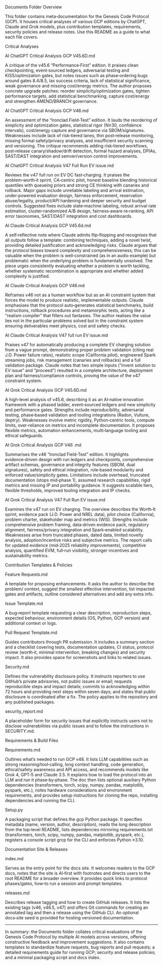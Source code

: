 Documents Folder Overview

This folder contains meta‑documentation for the Genesis Code Protocol (GCP).  It houses critical analyses of various GCP editions by ChatGPT, Claude and Grok models, plus contribution templates, requirements, security policies and release notes.  Use this README as a guide to what each file covers.

Critical Analyses

AI ChatGPT Critical Analysis GCP V45.6D.md

A critique of the v45.6 “Performance‑First” edition.  It praises clean checkpointing, event‑sourced ledgers, adversarial testing and KISS/optimization gates, but notes issues such as phase‑ordering bugs around gates 8.4/8.5, lax success criteria, lack of statistical significance, weak governance and missing cost/energy metrics.  The author proposes concrete upgrade patches: reorder simplicity/optimization gates, tighten performance targets, add statistical benchmarking, capture cost/energy and strengthen AMEND/BRANCH governance.

AI ChatGPT Critical Analysis GCP V46.md

An assessment of the “Ironclad Field‑Test” edition.  It lauds the reordering of simplicity and optimization gates, statistical rigor (N≥30, confidence intervals), cost/energy capture and governance via SBOM/signatures.  Weaknesses include lack of risk‑tiered lanes, thin post‑release monitoring, missing formal safety/privacy analyses, and insufficient security scanning and versioning.  The critique recommends adding risk‑tiered workflows, post‑release canary/shadow/drift detection, formal hazard analyses, DPIAs, SAST/DAST integration and semver/version control improvements.

AI ChatGPT Critical Analysis V47 Full Run EV issue.md

Reviews the v47 full run on EV DC fast‑charging.  It praises the problem‑worth‑it sprint, CA‑centric pilot, honest baseline blending historical quantiles with queueing priors and strong CE thinking with canaries and rollback.  Major gaps include unreliable labeling and arrival estimation, under‑powered evaluation design, fairness enforcement, reservation abuse/legality, product/API hardening and deeper security and budget controls.  Suggested fixes include state‑machine labeling, robust arrival rate estimation, cluster‑randomized A/B design, fairness‑aware re‑ranking, API error taxonomies, SAST/DAST integration and cost dashboards.

AI Claude Critical Analysis GCP V45.6d.md

A self‑reflective note where Claude admits flip‑flopping and recognises that all outputs follow a template: combining techniques, adding a novel twist, providing detailed justification and acknowledging risks.  Claude argues that the protocol biases toward complexity and comprehensiveness; this can be valuable when the problem is well‑constrained (as in an audio example) but problematic when the underlying problem is fundamentally unsolved.  The piece urges consistently evaluating whether a problem is worth tackling, whether systematic recombination is appropriate and whether added complexity is justified.

AI Claude Critical Analysis GCP V46.md

Reframes v46 not as a human workflow but as an AI constraint system that forces the model to produce realistic, implementable outputs.  Claude emphasises that the protocol auto‑generates statistical benchmarks, build instructions, rollback procedures and metamorphic tests, acting like a “realism compiler” that filters out fantasies.  The author realises the value lies not in the particular problems solved but in the constraint system ensuring deliverables meet physics, cost and safety checks.

AI Claude Critical Analysis V47 full run EV issue.md

Praises v47 for automatically producing a complete EV charging solution from a vague prompt, demonstrating proper problem validation (citing real J.D. Power failure rates), realistic scope (California pilot), engineered Spark streaming jobs, risk management (canaries and rollbacks) and a full validation package.  Claude notes that two simple inputs (“invent solution to EV issue” and “proceed”) resulted in a complete architecture, deployment plan and fairness/compliance controls, proving the value of the v47 constraint system.

AI Grok Critical Analysis GCP V45.6D.md

A high‑level analysis of v45.6, describing it as an AI‑native innovation framework with a phased ladder, event‑sourced ledgers and new simplicity and performance gates.  Strengths include reproducibility, adversarial testing, phase‑based validation and tooling integrations (Radon, Vulture, deptry).  Weaknesses involve metric rigidity, Python‑centric tools, compute limits, over‑reliance on metrics and incomplete documentation.  It proposes flexible metrics, automation enhancements, multi‑language tooling and ethical safeguards.

AI Grok Critical Analysis GCP V46 .md

Summarises the v46 “Ironclad Field‑Test” edition.  It highlights evidence‑driven design with run ledgers and checkpoints, comprehensive artifact schemas, governance and integrity features (SBOM, dual signatures), safety and ethical integration, role‑based modularity and enforced value/simplicity gates.  Limitations include overhead, truncated documentation (stops mid‑phase 1), assumed research capabilities, rigid metrics and missing IP and portability guidance.  It suggests scalable tiers, flexible thresholds, improved tooling integration and IP checks.

AI Grok Critical Analysis V47 Full Run EV issue.md

Examines the v47 run on EV charging.  The overview describes the Worth‑It sprint, evidence pack (J.D. Power and NREL data), pilot choice (California), problem charter, stakeholder map and metrics (WIS).  Strengths include comprehensive problem framing, data‑driven evidence pack, regulatory alignment, fairness/privacy integration and Spark‑enabled scalability.  Weaknesses arise from truncated phases, dated data, limited novelty analysis, adoption/incentive risks and subjective metrics.  The report calls for updated evidence (mid‑2025 reliability improvements), competitive analysis, quantified EVM, full‑run visibility, stronger incentives and sustainability metrics.

Contribution Templates & Policies

Feature Requests.md

A template for proposing enhancements.  It asks the author to describe the problem/ context, suggest the smallest effective intervention, list impacted gates and artifacts, outline considered alternatives and add any extra info.

Issue Template.md

A bug‑report template requesting a clear description, reproduction steps, expected behaviour, environment details (OS, Python, GCP version) and additional context or logs.

Pull Request Template.md

Guides contributors through PR submission.  It includes a summary section and a checklist covering tests, documentation updates, CI status, protocol review (worth‑it, minimal intervention, breaking changes) and security impact.  It also provides space for screenshots and links to related issues.

Security.md

Defines the vulnerability disclosure policy.  It instructs reporters to use GitHub’s private advisories, not public issues or email; requests reproducible steps and impact details; commits to acknowledging within 72 hours and providing next steps within seven days; and states that public disclosure is coordinated after a fix.  The policy applies to the repository and any published packages.

security_report.md

A placeholder form for security issues that explicitly instructs users not to disclose vulnerabilities via public issues and to follow the instructions in SECURITY.md.

Requirements & Build Files

Requirements.md

Outlines what’s needed to run GCP v48.  It lists LLM capabilities such as strong reasoning/tool‑calling, long context handling, code generation, ethical/safety awareness and API access, and recommends models like Grok 4, GPT‑5 and Claude 3.5.  It explains how to load the protocol into an LLM and run it phase‑by‑phase.  The doc then lists optional auxiliary Python dependencies (transformers, torch, scipy, numpy, pandas, matplotlib, pyspark, etc.), notes hardware considerations and environment requirements, and provides setup instructions for cloning the repo, installing dependencies and running the CLI.

Setup.py

A packaging script that defines the gcp Python package.  It specifies metadata (name, version, author, description), reads the long description from the top‑level README, lists dependencies mirroring requirements.txt (transformers, torch, scipy, numpy, pandas, matplotlib, pyspark, etc.), registers a console script grcp for the CLI and enforces Python ≥3.10.

Documentation Site & Releases

index.md

Serves as the entry point for the docs site.  It welcomes readers to the GCP docs, notes that the site is AI‑first with footnotes and directs users to the root README for a broader overview.  It provides quick links to protocol phases/gates, how‑to run a session and prompt templates.

releases.md

Describes release tagging and how to create GitHub releases.  It lists the existing tags (v46, v46.5, v47) and offers Git commands for creating an annotated tag and then a release using the GitHub CLI.  An optional docs‑site seed is provided for hosting versioned documentation.


---

In summary: the Documents folder collates critical evaluations of the Genesis Code Protocol by multiple AI models across versions, offering constructive feedback and improvement suggestions.  It also contains templates to standardize feature requests, bug reports and pull requests; a detailed requirements guide for running GCP; security and release policies; and a minimal packaging script and docs index.

